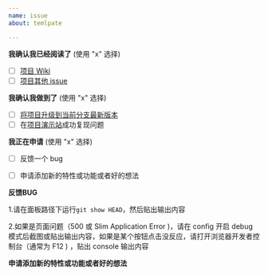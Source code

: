 ```yaml
---
name: issue
about: temlpate

---
```


<!--

如果你不填充下面的内容，我们可能会直接关闭你的 issue。

如果你没有仔细阅读  Wiki ，或者无关问题，我们可能会直接关闭你的 issue。

注意：Wiki 可能随时都会更新。在提交一个 issue 前，请重新查看相关内容。
-->



**我确认我已经阅读了** (使用 "x" 选择)

- [ ] [项目 Wiki ](https://github.com/NimaQu/ss-panel-v3-mod_Uim/wiki)
- [ ] [项目其他 issue](https://github.com/NimaQu/ss-panel-v3-mod_Uim/issues?utf8=%E2%9C%93&q=is%3Aissue)

**我确认我做到了** (使用 "x" 选择)

- [ ] [将项目升级到当前分支最新版本](https://github.com/NimaQu/ss-panel-v3-mod_Uim/wiki/%E5%8D%87%E7%B4%9A%E7%89%88%E6%9C%AC)
- [ ] 在[项目演示站](https://demo.nimaqu.com)成功复现问题

**我正在申请**  (使用 "x" 选择)

- [ ] 反馈一个 bug
- [ ] 申请添加新的特性或功能或者好的想法



<!-- ----------- -->

**反馈BUG**

1.请在面板路径下运行`git show HEAD`，然后贴出输出内容

2.如果是页面问题（500 或 Slim Application Error )，请在 config 开启 debug 模式后截图或贴出输出内容，如果是某个按钮点击没反应，请打开浏览器开发者控制台（通常为 F12 ) ，贴出 console 输出内容

<!-- ----------- -->

**申请添加新的特性或功能或者好的想法**